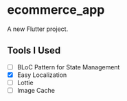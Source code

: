 # ecommerce_app

A new Flutter project.

## Tools I Used

- [ ] BLoC Pattern for State Management
- [X] Easy Localization
- [ ] Lottie
- [ ] Image Cache
